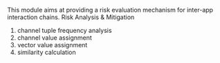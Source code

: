 This module aims at providing a risk evaluation mechanism for inter-app interaction chains.
Risk Analysis & Mitigation
  1. channel tuple frequency analysis
  2. channel value assignment
  3. vector value assignment
  4. similarity calculation
